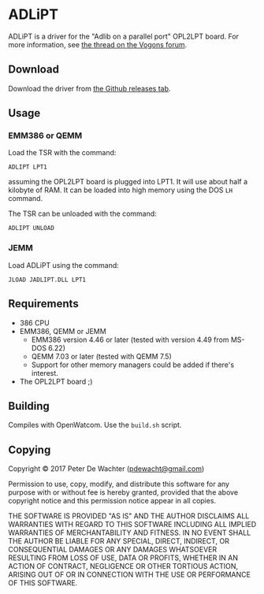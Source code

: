 # ADLiPT

ADLiPT is a driver for the "Adlib on a parallel port" OPL2LPT board.
For more information, see [the thread on the Vogons forum][1].

[1]: https://www.vogons.org/viewtopic.php?f=62&t=55105

## Download

Download the driver from [the Github releases tab][2].

[2]: https://github.com/pdewacht/adlipt/releases/latest

## Usage

### EMM386 or QEMM

Load the TSR with the command:

    ADLIPT LPT1

assuming the OPL2LPT board is plugged into LPT1. It will use about
half a kilobyte of RAM. It can be loaded into high memory using the
DOS `LH` command.

The TSR can be unloaded with the command:

    ADLIPT UNLOAD

### JEMM

Load ADLiPT using the command:

    JLOAD JADLIPT.DLL LPT1


## Requirements

- 386 CPU
- EMM386, QEMM or JEMM
    - EMM386 version 4.46 or later (tested with version 4.49 from
      MS-DOS 6.22)
    - QEMM 7.03 or later (tested with QEMM 7.5)
    - Support for other memory managers could be added if there's
      interest.
- The OPL2LPT board ;)

## Building

Compiles with OpenWatcom. Use the `build.sh` script.

## Copying

Copyright © 2017 Peter De Wachter (pdewacht@gmail.com)

Permission to use, copy, modify, and distribute this software for any
purpose with or without fee is hereby granted, provided that the above
copyright notice and this permission notice appear in all copies.

THE SOFTWARE IS PROVIDED "AS IS" AND THE AUTHOR DISCLAIMS ALL
WARRANTIES WITH REGARD TO THIS SOFTWARE INCLUDING ALL IMPLIED
WARRANTIES OF MERCHANTABILITY AND FITNESS. IN NO EVENT SHALL THE
AUTHOR BE LIABLE FOR ANY SPECIAL, DIRECT, INDIRECT, OR CONSEQUENTIAL
DAMAGES OR ANY DAMAGES WHATSOEVER RESULTING FROM LOSS OF USE, DATA OR
PROFITS, WHETHER IN AN ACTION OF CONTRACT, NEGLIGENCE OR OTHER
TORTIOUS ACTION, ARISING OUT OF OR IN CONNECTION WITH THE USE OR
PERFORMANCE OF THIS SOFTWARE.
